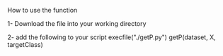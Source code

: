 How to use the function

1- Download the file into your working directory

2-  add the following to your script
execfile("./getP.py")
getP(dataset, X, targetClass)

